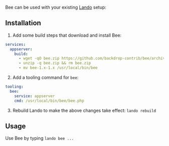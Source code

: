 Bee can be used with your existing [Lando](https://lando.dev/) setup:

## Installation
1. Add some build steps that download and install Bee:
  ```yaml
  services:
    appserver:
      build:
        - wget -qO bee.zip https://github.com/backdrop-contrib/bee/archive/1.x-1.x.zip
        - unzip -q bee.zip && rm bee.zip
        - mv bee-1.x-1.x /usr/local/bin/bee
  ```

2. Add a tooling command for `bee`:
  ```yaml
  tooling:
    bee:
      service: appserver
      cmd: /usr/local/bin/bee/bee.php
  ```

3. Rebuild Lando to make the above changes take effect: `lando rebuild`

## Usage
Use Bee by typing `lando bee ...`